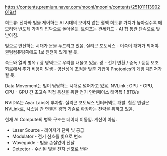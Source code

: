 https://contents.premium.naver.com/mooni/moonin/contents/251011113902019sf

희토류: 전자와 빛을 제어하는 AI 시대의 보이지 않는 혈액
희토류 가치가 높아질수록 메모리와 반도체 가격의 압박으로 돌아올듯.
트럼프는 관세카드 - AI 칩 통관 단속으로 맞받아침.

빛으로 연산하는 시대가 문을 두드리고 있음.
실리콘 포토닉스 - 이쪽이 개화가 되어야 퀀텀컴퓨팅쪽에도 1보 진전이 있게 될 듯.

속도와 열의 병목 / 광 영역으로 우리를 내몰고 있음.
광 - 전기 변환 / 증폭 / 등등 보조 회로에서 추가 비용이 발생 - 양산성에 초점을 맞춘 기업이 Photonics의 게임 체인저가 될 듯.

Data Movement는 빛이 담당하는 시대로 넘어가고 있음.
NVLink : GPU - GPU, CPU - GPU 간 초고속 직접 통신을 위한 전기 인터페이스
태역폭 1.8TB/s

NVIDIA는 Ayar Labs에 투자함. 실리콘 포토닉스 인터커넥트 개발.
칩간 연결은 NVLink로, 시스템 간 연결은 광학 기술로 확장하는 전략을 취하고 있음.

현재 AI Compute의 병목 구조는 데이터 이동임. 계산이 아님.
- Laser Source - 레이저가 단파 빛 공급
- Modulator - 전기 신호를 빛으로 변조
- Waveguide - 빛을 손실없이 전달
- Detector - 수신된 빛을 전자 신호로 변환


